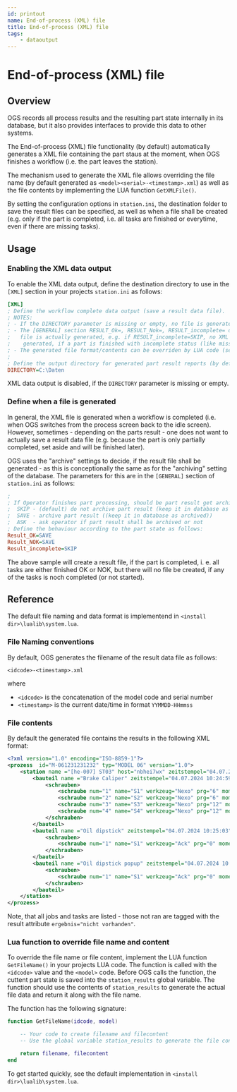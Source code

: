 ```yaml
---
id: printout
name: End-of-process (XML) file
title: End-of-process (XML) file
tags:
    - dataoutput
---
```


# End-of-process (XML) file

## Overview

OGS records all process results and the resulting part state internally in its database, but it also provides interfaces to provide this data to other systems.

The End-of-process (XML) file functionality (by default) automatically generates a XML file containing the  part staus at the moment, when OGS finishes a workflow (i.e. the part leaves the station). 

The mechanism used to generate the XML file allows overriding the file name (by default generated as `<model><serial>-<timestamp>.xml`) as well as the file contents by implementing the LUA function `GetXMLFile()`.

By setting the configuration options in `station.ini`, the destination folder to save the result files can be specified, as well as when a file shall be created (e.g. only if the part is completed, i.e. all tasks are finished or everytime, even if there are missing tasks).  


## Usage

### Enabling the XML data output

To enable the XML data output, define the destination directory to use in the `[XML]` section in your projects `station.ini` as follows:

``` ini
[XML]
; Define the workflow complete data output (save a result data file).
; NOTES:
; - If the DIRECTORY parameter is missing or empty, no file is generated.
; - The [GENERAL] section RESULT_Ok=, RESULT_Nok=, RESULT_incomplete= define when a XML
;   file is actually generated, e.g. if RESULT_incomplete=SKIP, no XML file will be
;    generated, if a part is finished with incomplete status (like missing bolts).
; - The generated file format/contents can be overriden by LUA code (see GetXMLFile())
;
; Define the output directory for generated part result reports (by default in XML format)
DIRECTORY=C:\Daten
```

XML data output is disabled, if the `DIRECTORY` parameter is missing or empty.

### Define when a file is generated

In general, the XML file is generated when a workflow is completed (i.e. when OGS switches from the process screen back to the idle screen). However, sometimes - depending on the parts result - one does not want to actually save a result data file (e.g. because the part is only partially completed, set aside and will be finished later).

OGS uses the "archive" settings to decide, if the result file shall be generated - as this is conceptionally the same as for the "archiving" setting of the database. The parameters for this are in the `[GENERAL]` section of `station.ini` as follows:

``` ini
;
; If Operator finishes part processing, should be part result get archived in the Database?
;  SKIP - (default) do not archive part result (keep it in database as not completed)
;  SAVE - archive part result ((keep it in database as archived))
;  ASK  - ask operator if part result shall be archived or not
; Define the behaviour according to the part state as follows:
Result_OK=SAVE
Result_NOK=SAVE
Result_incomplete=SKIP
```

The above sample will create a result file, if the part is completed, i. e. all tasks are either
finished OK or NOK, but there will no file be created, if any of the tasks is noch completed (or not started).

## Reference

The default file naming and data format is implementend in `<install dir>\lualib\system.lua`. 

### File Naming conventions

By default, OGS generates the filename of the result data file as follows:

    <idcode>-<timestamp>.xml

where

- `<idcode>` is the concatenation of the model code and serial number
- `<timestamp>` is the current date/time in format `YYMMDD-HHmmss`


### File contents

By default the generated file contains the results in the following XML format:

``` xml
<?xml version="1.0" encoding="ISO-8859-1"?>
<prozess  id="M-061231231232" typ="MODEL 06" version="1.0">
	<station name ="[he-007] ST03" host="nbhei7wx" zeitstempel="04.07.2024 10:24:59" kundeninfo="" werker="red" meister="" ergebnis="NOK">
		<bauteil name ="Brake Caliper" zeitstempel="04.07.2024 10:24:59" ergebnis="nicht vorhanden">
			<schrauben>
				<schraube num="1" name="S1" werkzeug="Nexo" prg="6" moment="30.09" mommin="28.00" mommax="32.00" winkel="782" winmin="500.0" winmax="1200.0" ergebnis="OK" comment=""/>
				<schraube num="2" name="S2" werkzeug="Nexo" prg="6" moment="30.13" mommin="28.00" mommax="32.00" winkel="815" winmin="500.0" winmax="1200.0" ergebnis="OK" comment=""/>
				<schraube num="3" name="S3" werkzeug="Nexo" prg="12" moment="10.03" mommin="8.00" mommax="12.00" winkel="43" winmin="30" winmax="60" ergebnis="OK" comment=""/>
				<schraube num="4" name="S4" werkzeug="Nexo" prg="12" moment="" mommin="" mommax="" winkel="" winmin="" winmax="" ergebnis="nicht vorhanden" comment=""/>
			</schrauben>
		</bauteil>
		<bauteil name ="Oil dipstick" zeitstempel="04.07.2024 10:25:03" ergebnis="NOK">
			<schrauben>
				<schraube num="1" name="S1" werkzeug="Ack" prg="0" moment="INF" mommin="0.00" mommax="0.00" winkel="INF" winmin="0.0" winmax="0.0" ergebnis="NOK" comment=""/>
			</schrauben>
		</bauteil>
		<bauteil name ="Oil dipstick popup" zeitstempel="04.07.2024 10:25:04" ergebnis="OK">
			<schrauben>
				<schraube num="1" name="S1" werkzeug="Ack" prg="0" moment="INF" mommin="0.00" mommax="0.00" winkel="INF" winmin="0.0" winmax="0.0" ergebnis="OK" comment=""/>
			</schrauben>
		</bauteil>
	</station>
</prozess>
```

Note, that all jobs and tasks are listed - those not ran are tagged with the result attribute `ergebnis="nicht vorhanden"`.

### Lua function to override file name and content

To override the file name or file content, implement the LUA function `GetFileName()` in your projects LUA code. The function is called with the `<idcode>` value and the `<model>` code. Before OGS calls the function, the cuttent part state is saved into the `station_results` global variable. The function should use the contents of `station_results` to generate the actual file data and return it along with the file name.

The function has the following signature:

``` lua
function GetFileName(idcode, model)

    -- Your code to create filename and filecontent
    -- Use the global variable station_results to generate the file content.

    return filename, filecontent
end
```

To get started quickly, see the default implementation in `<install dir>\lualib\system.lua`. 

